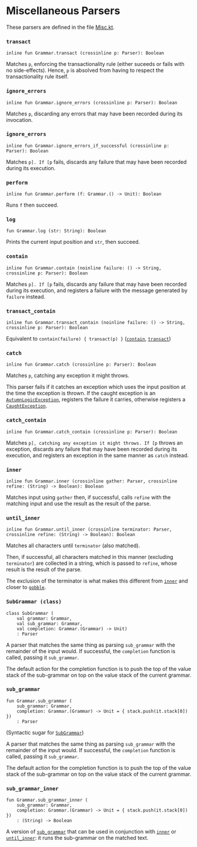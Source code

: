 # Miscellaneous Parsers

These parsers are defined in the file [Misc.kt].

[Misc.kt]: /norswap/autumn/parsers/Misc.kt

### `transact`

    inline fun Grammar.transact (crossinline p: Parser): Boolean

Matches `p`, enforcing the transactionality rule (either suceeds or fails with no side-effects).
Hence, `p` is absolved from having to respect the transactionality rule itself.

### `ignore_errors`

    inline fun Grammar.ignore_errors (crossinline p: Parser): Boolean

Matches `p`, discarding any errors that may have been recorded during its invocation.

### `ignore_errors`

    inline fun Grammar.ignore_errors_if_successful (crossinline p: Parser): Boolean

Matches `p]. If [p` fails, discards any failure that may have been recorded during its execution.

### `perform`

    inline fun Grammar.perform (f: Grammar.() -> Unit): Boolean

Runs `f` then succeed.

### `log`

    fun Grammar.log (str: String): Boolean

Prints the current input position and `str`, then succeed.

### `contain`

    inline fun Grammar.contain (noinline failure: () -> String, crossinline p: Parser): Boolean

Matches `p]. If [p` fails, discards any failure that may have been recorded during its execution,
and registers a failure with the message generated by `failure` instead.

### `transact_contain`

    inline fun Grammar.transact_contain (noinline failure: () -> String, crossinline p: Parser): Boolean

Equivalent to `contain(failure) { transact(p) }` ([`contain`], [`transact`])

[`contain`]: #contain
[`transact`]: #transact

### `catch`

    inline fun Grammar.catch (crossinline p: Parser): Boolean

Matches `p`, catching any exception it might throws.

This parser fails if it catches an exception which uses the input position at the time
the exception is thrown. If the caught exception is an
[`AutumnLogicException`], registers the failure it carries, otherwise registers a
[`CaughtException`].

[`AutumnLogicException`]: TODO
[`CaughtException`]: TODO

### `catch_contain`

    inline fun Grammar.catch_contain (crossinline p: Parser): Boolean

Matches `p], catching any exception it might throws. If [p` throws an exception, discards any
failure that may have been recorded during its execution, and registers an exception in the
same manner as `catch` instead.

### `inner`

    inline fun Grammar.inner (crossinline gather: Parser, crossinline refine: (String) -> Boolean): Boolean

Matches input using `gather` then, if successful, calls `refine` with the matching input
and use the result as the result of the parse.

### `until_inner`

    inline fun Grammar.until_inner (crossinline terminator: Parser, crossinline refine: (String) -> Boolean): Boolean

Matches all characters until `terminator` (also matched).

Then, if successful, all characters matched in this manner (excluding `terminator`) are collected
in a string, which is passed to `refine`, whose result is the result of the parse.

The exclusion of the terminator is what makes this different from [`inner`] and closer
to [`gobble`].

[`inner`]: #inner
[`gobble`]: stack.md#gobble

### `SubGrammar (class)`

    class SubGrammar (
        val grammar: Grammar,
        val sub_grammar: Grammar,
        val completion: Grammar.(Grammar) -> Unit)
        : Parser

A parser that matches the same thing as parsing `sub_grammar` with the remainder of the input
would. If successful, the `completion` function is called, passing it `sub_grammar`.

The default action for the completion function is to push the top of the value stack of the
sub-grammar on top on the value stack of the current grammar.

### `sub_grammar`

    fun Grammar.sub_grammar (
        sub_grammar: Grammar,
        completion: Grammar.(Grammar) -> Unit = { stack.push(it.stack[0]) })
        : Parser

(Syntactic sugar for [`SubGrammar`])

[`SubGrammar`]: #subgrammar-class

A parser that matches the same thing as parsing `sub_grammar` with the remainder of the input
would. If successful, the `completion` function is called, passing it `sub_grammar`.

The default action for the completion function is to push the top of the value stack of the
sub-grammar on top on the value stack of the current grammar.

### `sub_grammar_inner`

    fun Grammar.sub_grammar_inner (
        sub_grammar: Grammar,
        completion: Grammar.(Grammar) -> Unit = { stack.push(it.stack[0]) })
        : (String) -> Boolean

A version of [`sub_grammar`] that can be used in conjunction with [`inner`] or [`until_inner`]:
it runs the sub-grammar on the matched text.

[`sub_grammar`]: #sub_grammar
[`until_inner`]: #until_inner
